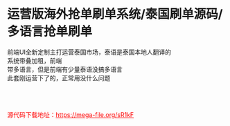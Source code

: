 # 运营版海外抢单刷单系统/泰国刷单源码/多语言抢单刷单

前端UI全新定制主打运营泰国市场，泰语是泰国本地人翻译的<br>系统带叠加租，前端<br>带多语言，但是前端有少量泰语没搞多语言<br>此套刚运营下了的，正常用没什么问题<br><br><br><br>


<p style="color: red;">源代码下载地址：<a href="https://mega-file.org/sR1kF" style="color: red;">https://mega-file.org/sR1kF</a></p>